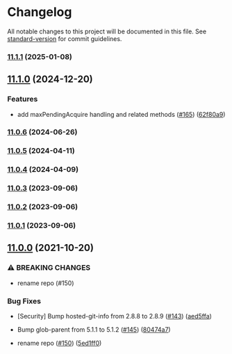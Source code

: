 # Changelog

All notable changes to this project will be documented in this file. See [standard-version](https://github.com/conventional-changelog/standard-version) for commit guidelines.

### [11.1.1](https://github.com/mojaloop/database-lib/compare/v11.1.0...v11.1.1) (2025-01-08)

## [11.1.0](https://github.com/mojaloop/database-lib/compare/v11.0.6...v11.1.0) (2024-12-20)


### Features

* add maxPendingAcquire handling and related methods ([#165](https://github.com/mojaloop/database-lib/issues/165)) ([62f80a9](https://github.com/mojaloop/database-lib/commit/62f80a99b922a86d7a8b711c9d58f2ac89ac7d12))

### [11.0.6](https://github.com/mojaloop/database-lib/compare/v11.0.5...v11.0.6) (2024-06-26)

### [11.0.5](https://github.com/mojaloop/database-lib/compare/v11.0.4...v11.0.5) (2024-04-11)

### [11.0.4](https://github.com/mojaloop/database-lib/compare/v11.0.3...v11.0.4) (2024-04-09)

### [11.0.3](https://github.com/mojaloop/database-lib/compare/v11.0.2...v11.0.3) (2023-09-06)

### [11.0.2](https://github.com/mojaloop/database-lib/compare/v11.0.1...v11.0.2) (2023-09-06)

### [11.0.1](https://github.com/mojaloop/database-lib/compare/v11.0.0...v11.0.1) (2023-09-06)

## [11.0.0](https://github.com/mojaloop/database-lib/compare/v10.7.0...v11.0.0) (2021-10-20)


### ⚠ BREAKING CHANGES

* rename repo (#150)

### Bug Fixes

* [Security] Bump hosted-git-info from 2.8.8 to 2.8.9 ([#143](https://github.com/mojaloop/database-lib/issues/143)) ([aed5ffa](https://github.com/mojaloop/database-lib/commit/aed5ffa7debe3bc9cad023548e2e877f680c79b3))
* Bump glob-parent from 5.1.1 to 5.1.2 ([#145](https://github.com/mojaloop/database-lib/issues/145)) ([80474a7](https://github.com/mojaloop/database-lib/commit/80474a76dcffcb3b1cfceaff09befc1ea033b29b))


* rename repo ([#150](https://github.com/mojaloop/database-lib/issues/150)) ([5ed1ff0](https://github.com/mojaloop/database-lib/commit/5ed1ff0837ce736ab7f1cbb89607945774356b4e))
